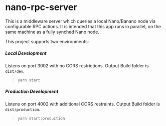 # nano-rpc-server
This is a middleware server which queries a local Nano/Banano node via configurable RPC actions.
It is intended that this app runs in parallel, on the same machine as a fully synched Nano node. 

This project supports two environments:

##### Local Development
Listens on port 3002 with no CORS restrictions.  Output Build folder is `dist/dev`.
> `yarn start`

##### Production Development
Listens on port 4002 with additional CORS restraints.  Output Build folder is `dist/production`. 
> `yarn start:production`

